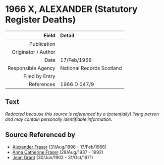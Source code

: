 ﻿---
layout: page
permalink: /sources/s37836240
---

# 1966 X, ALEXANDER (Statutory Register Deaths)

Field | Detail
---:|:---
Publication | 
Originator / Author | 
Date | 17/Feb/1966
Responsible Agency | National Records Scotland
Filed by Entry | 
References | 1966 D 047/9

## Text

_Redacted because this source is referenced by a (potentially) living person and may contain personally identifiable information._

## Source Referenced by

* [Alexander Fraser](../people/@91293396@-alexander-fraser-b1898-8-31-d1966-2-17.md) (31/Aug/1898 - 17/Feb/1966)
* [Anna Catherine Fraser](../people/@28456848@-anna-catherine-fraser-b1937-8-28-d1992.md) (28/Aug/1937 - 1992)
* [Jean Grant](../people/@81075921@-jean-grant-b1902-6-30-d1971-10-31.md) (30/Jun/1902 - 31/Oct/1971)
